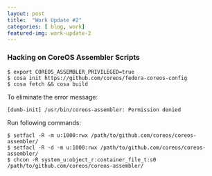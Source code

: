 ```yaml
---
layout: post
title:  "Work Update #2"
categories: [ blog, work]
featured-img: work-update-2
---
```


### Hacking on CoreOS Assembler Scripts
```
$ export COREOS_ASSEMBLER_PRIVILEGED=true
$ cosa init https://github.com/coreos/fedora-coreos-config
$ cosa fetch && cosa build
```
To eliminate the error message:

`[dumb-init] /usr/bin/coreos-assembler: Permission denied`

Run following commands:

```shell
$ setfacl -R -m u:1000:rwx /path/to/github.com/coreos/coreos-assembler/
$ setfacl -R -d -m u:1000:rwx /path/to/github.com/coreos/coreos-assembler/
$ chcon -R system_u:object_r:container_file_t:s0 /path/to/github.com/coreos/coreos-assembler/
```
